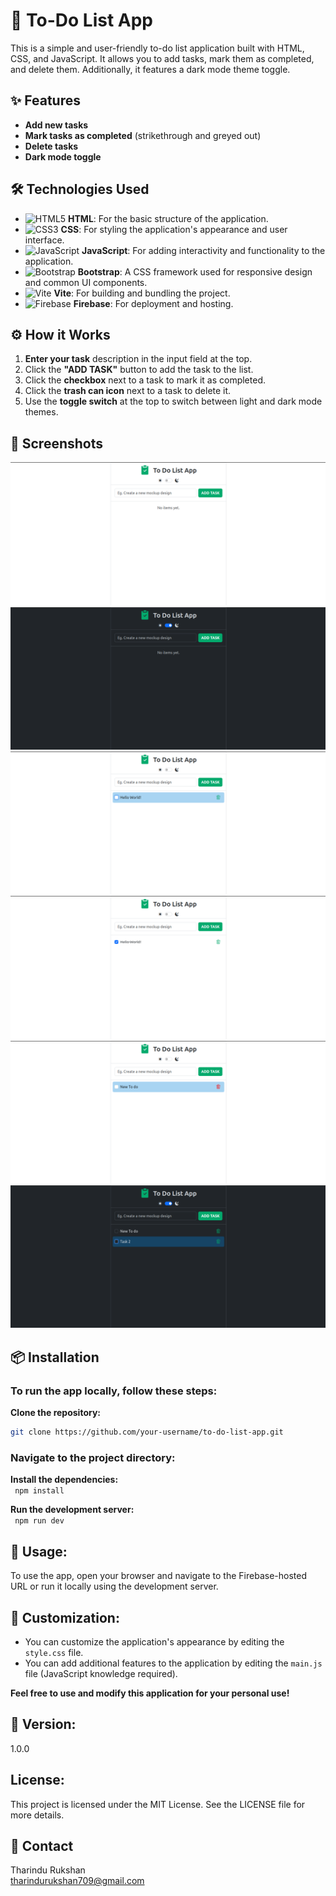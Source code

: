 # 📝 To-Do List App

This is a simple and user-friendly to-do list application built with HTML, CSS, and JavaScript. It allows you to add tasks, mark them as completed, and delete them. Additionally, it features a dark mode theme toggle.

## ✨ Features

- **Add new tasks**
- **Mark tasks as completed** (strikethrough and greyed out)
- **Delete tasks**
- **Dark mode toggle**

## 🛠 Technologies Used

- ![HTML5](https://img.icons8.com/color/30/html-5.png) **HTML**: For the basic structure of the application.
- ![CSS3](https://img.icons8.com/color/30/css3.png) **CSS**: For styling the application's appearance and user interface.
- ![JavaScript](https://img.icons8.com/color/30/javascript.png) **JavaScript**: For adding interactivity and functionality to the application.
- ![Bootstrap](https://img.icons8.com/color/30/bootstrap.png) **Bootstrap**: A CSS framework used for responsive design and common UI components.
- ![Vite](https://img.icons8.com/color/30/vite.png) **Vite**: For building and bundling the project.
- ![Firebase](https://img.icons8.com/color/30/firebase.png) **Firebase**: For deployment and hosting.

## ⚙️ How it Works

1. **Enter your task** description in the input field at the top.
2. Click the **"ADD TASK"** button to add the task to the list.
3. Click the **checkbox** next to a task to mark it as completed.
4. Click the **trash can icon** next to a task to delete it.
5. Use the **toggle switch** at the top to switch between light and dark mode themes.

## 📸 Screenshots

![Screenshot of to-do-list-app](public/resources/1.png)
![Screenshot of to-do-list-app](public/resources/2.png)
![Screenshot of to-do-list-app](public/resources/3.png)
![Screenshot of to-do-list-app](public/resources/4.png)
![Screenshot of to-do-list-app](public/resources/5.png)
![Screenshot of to-do-list-app](public/resources/6.png)

## 📦 Installation

### To run the app locally, follow these steps:

**Clone the repository:**
```sh
git clone https://github.com/your-username/to-do-list-app.git
```

### Navigate to the project directory:

**Install the dependencies:** <br>
``` npm install```

**Run the development server:**
<br>
``` npm run dev```

## 🚀 Usage:
To use the app, open your browser and navigate to the Firebase-hosted URL or run it locally using the development server.

## 🎨 Customization:

* You can customize the application's appearance by editing the `style.css` file.
* You can add additional features to the application by editing the `main.js` file (JavaScript knowledge required).

**Feel free to use and modify this application for your personal use!**

## 📝 Version:
1.0.0

## License:
This project is licensed under the MIT License. See the LICENSE file for more details.

## 📧 Contact
Tharindu Rukshan<br>
[tharindurukshan709@gmail.com](mailto:tharindurukshan709@gmail.com)


